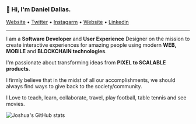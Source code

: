 <h3 align="">👋 Hi, I'm Daniel Dallas.</h3>

<p align="cener">
    <a href="https://thedanieldallas.com/">Website</a> • 
    <a href="https://twitter.com/thedanieldallas">Twitter</a> • 
    <a href="https://instagram.com/thedanieldallas">Instagarm</a> • 
    <a href="https://thedanieldallas.com/">Website</a> • 
    <a href="https://www.linkedin.com/in/danieldallasokoye/">Linkedin</a>
  
</p>

---
I am a **Software Developer** and **User Experience** Designer on the mission to create interactive experiences for amazing people using modern **WEB, MOBILE** and **BLOCKCHAIN technologies**.

I'm passionate about transforming ideas from **PIXEL to SCALABLE products**.

I firmly believe that in the midst of all our accomplishments, we should always find ways to give back to the society/community.

I Love to teach, learn, collaborate, travel, play football, table tennis and see movies.

![Joshua's GitHub stats](https://github-readme-stats.vercel.app/api?username=thedanieldallas&count_private=true)